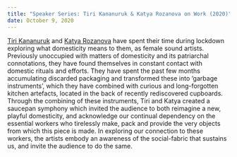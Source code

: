 ```yaml
---
title: "Speaker Series: Tiri Kananuruk & Katya Rozanova on Work (2020)"
date: October 9, 2020
---
```


[Tiri Kananuruk](http://xxx.tiri.xxx/) and [Katya Rozanova](http://www.katyarozanova.com/) have spent their time during lockdown exploring what domesticity means to them, as female sound artists. Previously unoccupied with matters of domesticity and its patriarchal connotations, they have found themselves in constant contact with domestic rituals and efforts. They have spent the past few months accumulating discarded packaging and transformed these into ‘garbage instruments’, which they have combined with curious and long-forgotten kitchen artefacts, located in the back of recently rediscovered cupboards. Through the combining of these instruments, Tiri and Katya created a saucepan symphony which invited the audience to both reimagine a new, playful domesticity, and acknowledge our continual dependency on the essential workers who tirelessly make, pack and provide the very objects from which this piece is made. In exploring our connection to these workers, the artists embody an awareness of the social-fabric that sustains us, and invite the audience to do the same.
